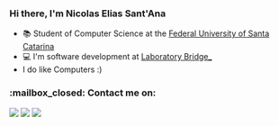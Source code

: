 ### Hi there, I'm Nicolas Elias Sant'Ana
- :books:  Student of Computer Science at the [Federal University of Santa Catarina](https://cco.ufsc.br/)
- :computer:  I'm software development at [Laboratory Bridge_](https://portal.bridge.ufsc.br/)
- I do like Computers :)
<div>
    <h3>:mailbox_closed: Contact me on:</h3>
    <a href="https://nicolasdev.net/" target="_blank"><img src="https://img.shields.io/badge/website-000000?style=for-the-badge&logo=About.me&logoColor=white" target="_blank"></a>
    <a href="mailto:nicolaselias@pm.me" target="_blank"><img src="https://img.shields.io/badge/ProtonMail-8B89CC?style=for-the-badge&logo=protonmail&logoColor=white" target="_blank"></a>
    <a href="https://www.linkedin.com/in/nicolas-elias-7357b6218/" target="_blank"><img src="https://img.shields.io/badge/-LinkedIn-%230077B5?style=for-the-badge&logo=linkedin&logoColor=white" target="_blank"></a>  
</div>
